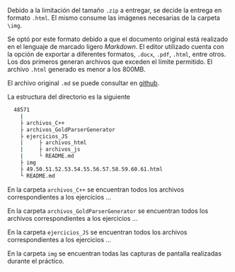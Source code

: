 Debido a la limitación del tamaño `.zip` a entregar, se decide la entrega en formato `.html`. El mismo consume las imágenes necesarias de la carpeta `\img`.

Se optó por este formato debido a que el documento original está realizado en el lenguaje de marcado ligero *Markdown*. El editor utilizado cuenta con la opción de exportar a diferentes formatos, `.docx`, `.pdf`, `.html`,  entre otros. Los dos primeros generan archivos que exceden el límite permitido. El archivo `.html` generado es menor a los 800MB.

El archivo original `.md` se puede consultar en [github](https://github.com/3dl3rw0lf/ssl/tree/main/t_p/TRABAJO%20PRÁCTICO_parte_d-PROCESO%20DE%20TRADUCCIÓN%20Y%20ÁRBOLES%20DE%20ANÁLISIS).

La estructura del directorio es la siguiente

```bash
  48571
	|
	├ archivos_C++
	├ archivos_GoldParserGenerator
	├ ejercicios_JS
	|     ├ archivos_html
	|	  ├ archivos_js
	|     └ README.md
	├ img
	├ 49.50.51.52.53.54.55.56.57.58.59.60.61.html
	└ README.md
```

En la carpeta `archivos_C++` se encuentran todos los archivos correspondientes a los ejercicios …

En la carpeta `archivos_GoldParserGenerator` se encuentran todos los archivos correspondientes a los ejercicios …

En la carpeta `ejercicios_JS` se encuentran todos los archivos correspondientes a los ejercicios …

En la carpeta `img` se encuentran todas las capturas de pantalla realizadas durante el práctico.